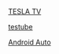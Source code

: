 [TESLA TV](https://technologybloggers.org/t/)



[testube](https://testube.app/)



[Android Auto](https://androidwheels.com/)

